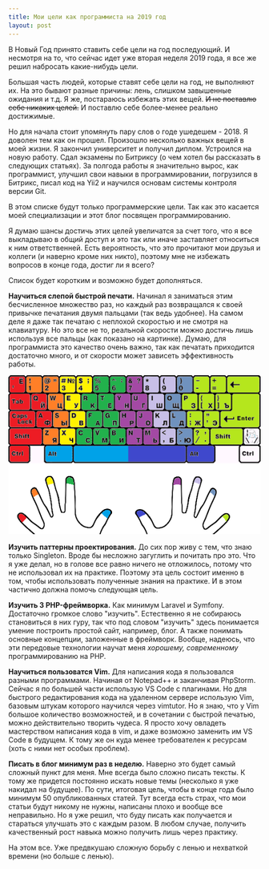 ```yaml
---
title: Мои цели как программиста на 2019 год
layout: post
---
```

В Новый Год принято ставить себе цели на год последующий. И несмотря на то, что сейчас идет уже вторая неделя 2019 года, я все же решил набросать какие-нибудь цели.

Большая часть людей, которые ставят себе цели на год, не выполняют их. На это бывают разные причины: лень, слишком завышенные ожидания и т.д. Я же, постараюсь избежать этих вещей. ~~И не поставлю себе никаких целей.~~ И поставлю себе более-менее реально достижимые. 

Но для начала стоит упомянуть пару слов о годе ушедешем - 2018. Я доволен тем как он прошел. Произошло несколько важных вещей в моей жизни. Я закончил университет и получил диплом. Устроился на новую работу. Сдал экзамены по Битриксу (о чем хотел бы рассказать в следующих статьях). За полгода работы я значительно вырос, как программист, улучшил свои навыки в программировании, погрузился в Битрикс, писал код на Yii2 и научился основам системы контроля версии Git.

В этом списке будут только программерские цели. Так как это касается моей специализации и этот блог посвящен программированию.

Я думаю шансы достичь этих целей увеличатся за счет того, что я все выкладываю в общий доступ и это так или иначе заставляет относиться к ним ответственней.
Есть вероятность, что это прочитают мои друзья и коллеги (и наверно кроме них никто), поэтому мне не избежать вопросов в конце года, достиг ли я всего?

Список будет коротким и возможно будет дополняться.

**Научиться слепой быстрой печати.** Начинал я заниматься этим бесчисленное множество раз, но каждый раз возвращался к своей привычке печатания двумя пальцами (так ведь удобнее). На самом деле я даже так печатаю с неплохой скоростью и не смотря на клавиатуру. Но это все не то, реальной скорости можно достичь лишь используя все пальцы (как показано на картинке). Думаю, для программиста это качество очень важно, так как печатать приходится достаточно много, и от скорости может зависеть эффективность работы.

![Распределение пальцев по клавишам на клавиатуре](/images/2019-goals/keyboard.png)

**Изучить паттерны проектирования.** До сих пор живу с тем, что знаю только Singleton. Вроде бы несложно загуглить и почитать про это. Что я уже делал, но в голове все равно ничего не отложилось, потому что не использовал их на практике. Поэтому эта цель состоит именно в том, чтобы использовать полученные знания на практике. И в этом частично должна помочь следующая цель.

**Изучить 3 PHP-фреймворка.** Как минимум Laravel и Symfony. Достаточно громкое слово "изучить". Естественно я не собираюсь становиться в них гуру, так что под словом "изучить" здесь понимается умение построить простой сайт, например, блог. А также понимать основные концепции, заложенные в фреймворк. Вообще, надеюсь, что эти передовые технологии научат меня *хорошему, современному* программированию на PHP.

**Научиться пользоватся Vim.** Для написания кода я пользовался разными программами. Начиная от Notepad++ и заканчивая PhpStorm. Сейчас я по большей части использую VS Code с плагинами. Но для быстрого редактирования кода на удаленном сервере использую Vim, базовым штукам которого научился через vimtutor. Но я знаю, что у Vim большое количество возможностей, и в сочетании с быстрой печатью, можно действительно творить чудеса. Я просто хочу овладеть мастерством написания кода в vim, и даже возможно заменить им VS Code в будущем. К тому же он куда менее требователен к ресурсам (хоть с ними нет особых проблем).

**Писать в блог минимум раз в неделю.** Наверно это будет самый сложный пункт для меня. Мне всегда было сложно писать тексты. К тому же придется постоянно искать новые темы (несколько я уже накидал на будущее). По сути, итоговая цель, чтобы в конце года было минимум 50 опубликованных статей. Тут всегда есть страх, что мои статьи будут никому не нужны, написаны плохо и вообще все неправильно. Но я уже решил, что буду писать как получается и стараться улучшать это с каждым разом. В любом случае, получить качественный рост навыка можно получить лишь через практику.

На этом все. Уже предвкушаю сложную борьбу с ленью и нехваткой времени (но больше с ленью). 






